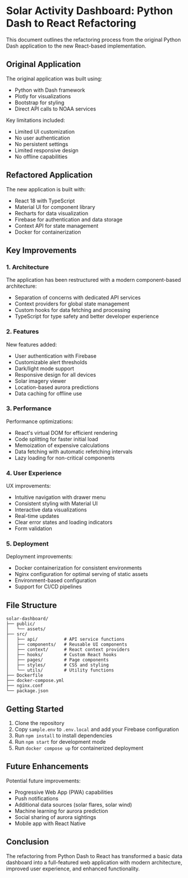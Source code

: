 # Solar Activity Dashboard: Python Dash to React Refactoring

This document outlines the refactoring process from the original Python Dash application to the new React-based implementation.

## Original Application

The original application was built using:
- Python with Dash framework
- Plotly for visualizations
- Bootstrap for styling
- Direct API calls to NOAA services

Key limitations included:
- Limited UI customization
- No user authentication
- No persistent settings
- Limited responsive design
- No offline capabilities

## Refactored Application

The new application is built with:
- React 18 with TypeScript
- Material UI for component library
- Recharts for data visualization
- Firebase for authentication and data storage
- Context API for state management
- Docker for containerization

## Key Improvements

### 1. Architecture

The application has been restructured with a modern component-based architecture:
- Separation of concerns with dedicated API services
- Context providers for global state management
- Custom hooks for data fetching and processing
- TypeScript for type safety and better developer experience

### 2. Features

New features added:
- User authentication with Firebase
- Customizable alert thresholds
- Dark/light mode support
- Responsive design for all devices
- Solar imagery viewer
- Location-based aurora predictions
- Data caching for offline use

### 3. Performance

Performance optimizations:
- React's virtual DOM for efficient rendering
- Code splitting for faster initial load
- Memoization of expensive calculations
- Data fetching with automatic refetching intervals
- Lazy loading for non-critical components

### 4. User Experience

UX improvements:
- Intuitive navigation with drawer menu
- Consistent styling with Material UI
- Interactive data visualizations
- Real-time updates
- Clear error states and loading indicators
- Form validation

### 5. Deployment

Deployment improvements:
- Docker containerization for consistent environments
- Nginx configuration for optimal serving of static assets
- Environment-based configuration
- Support for CI/CD pipelines

## File Structure

```
solar-dashboard/
├── public/
│   └── assets/
├── src/
│   ├── api/          # API service functions
│   ├── components/   # Reusable UI components
│   ├── context/      # React context providers
│   ├── hooks/        # Custom React hooks
│   ├── pages/        # Page components
│   ├── styles/       # CSS and styling
│   └── utils/        # Utility functions
├── Dockerfile
├── docker-compose.yml
├── nginx.conf
└── package.json
```

## Getting Started

1. Clone the repository
2. Copy `sample.env` to `.env.local` and add your Firebase configuration
3. Run `npm install` to install dependencies
4. Run `npm start` for development mode
5. Run `docker compose up` for containerized deployment

## Future Enhancements

Potential future improvements:
- Progressive Web App (PWA) capabilities
- Push notifications
- Additional data sources (solar flares, solar wind)
- Machine learning for aurora prediction
- Social sharing of aurora sightings
- Mobile app with React Native

## Conclusion

The refactoring from Python Dash to React has transformed a basic data dashboard into a full-featured web application with modern architecture, improved user experience, and enhanced functionality.
